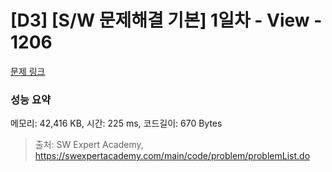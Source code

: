 # [D3] [S/W 문제해결 기본] 1일차 - View - 1206 

[문제 링크](https://swexpertacademy.com/main/code/problem/problemDetail.do?contestProbId=AV134DPqAA8CFAYh) 

### 성능 요약

메모리: 42,416 KB, 시간: 225 ms, 코드길이: 670 Bytes



> 출처: SW Expert Academy, https://swexpertacademy.com/main/code/problem/problemList.do